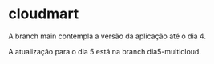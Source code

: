 # cloudmart

A branch main contempla a versão da aplicação até o dia 4.

A atualização para o dia 5 está na branch dia5-multicloud.
